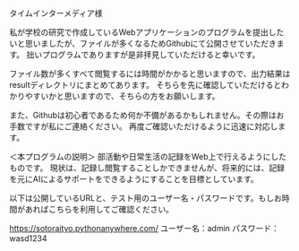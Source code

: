タイムインターメディア様

私が学校の研究で作成しているWebアプリケーションのプログラムを提出したいと思いましたが、ファイルが多くなるためGithubにて公開させていただきます。
拙いプログラムでありますが是非拝見していただけると幸いです。

ファイル数が多くすべて閲覧するには時間がかかると思いますので、出力結果はresultディレクトリにまとめてあります。
そちらを先に確認していただけるとわかりやすいかと思いますので、そちらの方をお願いします。

また、Githubは初心者であるため何か不備があるかもしれません。その際はお手数ですが私にご連絡ください。
再度ご確認いただけるように迅速に対応します。


＜本プログラムの説明＞
部活動や日常生活の記録をWeb上で行えるようにしたものです。
現状は、記録し閲覧することしかできませんが、将来的には、記録を元にAIによるサポートをできるようにすることを目標としています。

以下は公開しているURLと、テスト用のユーザー名・パスワードです。もしお時間があればこちらを利用してご確認ください。

https://sotoraityo.pythonanywhere.com/
ユーザー名：admin
パスワード：wasd1234
